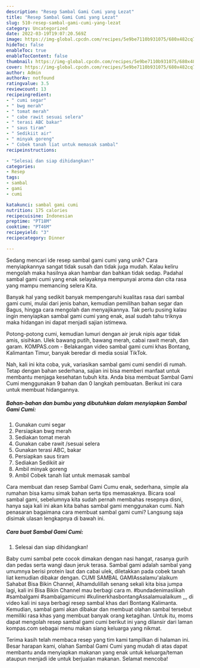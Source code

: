 ```yaml
---
description: "Resep Sambal Gami Cumi yang Lezat"
title: "Resep Sambal Gami Cumi yang Lezat"
slug: 510-resep-sambal-gami-cumi-yang-lezat
category: Uncategorized
date: 2022-03-19T19:07:20.569Z
image: https://img-global.cpcdn.com/recipes/5e9be7110b931075/680x482cq70/sambal-gami-cumi-foto-resep-utama.jpg
hideToc: false
enableToc: true
enableTocContent: false
thumbnail: https://img-global.cpcdn.com/recipes/5e9be7110b931075/680x482cq70/sambal-gami-cumi-foto-resep-utama.jpg
cover: https://img-global.cpcdn.com/recipes/5e9be7110b931075/680x482cq70/sambal-gami-cumi-foto-resep-utama.jpg
author: Admin
authorAv: notfound
ratingvalue: 3.5
reviewcount: 13
recipeingredient:
- " cumi segar"
- " bwg merah"
- " tomat merah"
- " cabe rawit sesuai selera"
- " terasi ABC bakar"
- " saus tiram"
- " Sedikiit air"
- " minyak goreng"
- " Cobek tanah liat untuk memasak sambal"
recipeinstructions:

- "Selesai dan siap dihidangkan!"
categories:
- Resep
tags:
- sambal
- gami
- cumi

katakunci: sambal gami cumi 
nutrition: 175 calories
recipecuisine: Indonesian
preptime: "PT18M"
cooktime: "PT46M"
recipeyield: "3"
recipecategory: Dinner

---
```





Sedang mencari ide resep sambal gami cumi yang unik? Cara menyiapkannya sangat tidak susah dan tidak juga mudah. Kalau keliru mengolah maka hasilnya akan hambar dan bahkan tidak sedap. Padahal sambal gami cumi yang enak selayaknya mempunyai aroma dan cita rasa yang mampu memancing selera Kita.





Banyak hal yang sedikit banyak mempengaruhi kualitas rasa dari sambal gami cumi, mulai dari jenis bahan, kemudian pemilihan bahan segar dan Bagus, hingga cara mengolah dan menyajikannya. Tak perlu pusing kalau ingin menyiapkan sambal gami cumi yang enak,      asal sudah tahu triknya maka hidangan ini dapat menjadi sajian istimewa.














Potong-potong cumi, kemudian lumuri dengan air jeruk nipis agar tidak amis, sisihkan. Ulek bawang putih, bawang merah, cabai rawit merah, dan garam. KOMPAS.com - Belakangan video sambal gami cumi khas Bontang, Kalimantan Timur, banyak beredar di media sosial TikTok.






Nah, kali ini kita coba, yuk, variasikan sambal gami cumi sendiri di rumah. Tetap dengan bahan sederhana, sajian ini bisa memberi manfaat untuk membantu menjaga kesehatan tubuh kita. Anda bisa membuat Sambal Gami Cumi menggunakan 9 bahan dan 0 langkah pembuatan. Berikut ini cara untuk membuat hidangannya.

<!--inarticleads1-->

##### Bahan-bahan dan bumbu yang dibutuhkan dalam menyiapkan Sambal Gami Cumi:

1. Gunakan  cumi segar
1. Persiapkan  bwg merah
1. Sediakan  tomat merah
1. Gunakan  cabe rawit /sesuai selera
1. Gunakan  terasi ABC, bakar
1. Persiapkan  saus tiram
1. Sediakan  Sedikiit air
1. Ambil  minyak goreng
1. Ambil  Cobek tanah liat untuk memasak sambal


Cara membuat dan resep Sambal Gami Cumu enak, sederhana, simple ala rumahan bisa kamu simak bahan serta tips memasaknya. Bicara soal sambal gami, sebelumnya kita sudah pernah membahas resepnya disni, hanya saja kali ini akan kita bahas sambal gami menggunakan cumi. Nah penasaran bagaimana cara membuat sambal gami cumi? Langsung saja disimak ulasan lengkapnya di bawah ini. 

<!--inarticleads2-->

##### Cara buat Sambal Gami Cumi:


1. Selesai dan siap dihidangkan!

Baby cumi sambal pete cocok dimakan dengan nasi hangat, rasanya gurih dan pedas serta wangi daun jeruk terasa. Sambal gami adalah sambal yang umumnya berisi protein laut dan cabai ulek, diletakkan pada cobek tanah liat kemudian dibakar dengan. CUMI SAMBAL GAMIAssalamu&#39;alaikum Sahabat Bisa Bikin Channel, Alhamdulillah senang sekali kita bisa jumpa lagi, kali ini Bisa Bikin Channel mau berbagi cara m. #bundadenimaslikah #sambalgami #sambalgamicumi #kulinerkhasbontangAssalamualaikum ,,, di video kali ini saya berbagi resep sambal khas dari Bontang Kalimanta. Kemudian, sambal gami akan dibakar dan membuat olahan sambal tersebut memiliki rasa khas yang membuat banyak orang ketagihan. Untuk itu, moms dapat mengolah resep sambal gami cumi berikut ini yang dilansir dari laman kompas.com sebagai menu makan siang keluarga yang nikmat. 

Terima kasih telah membaca resep yang tim kami tampilkan di halaman ini. Besar harapan kami, olahan Sambal Gami Cumi yang mudah di atas dapat membantu anda menyiapkan makanan yang enak untuk keluarga/teman ataupun menjadi ide untuk berjualan makanan. Selamat mencoba!
